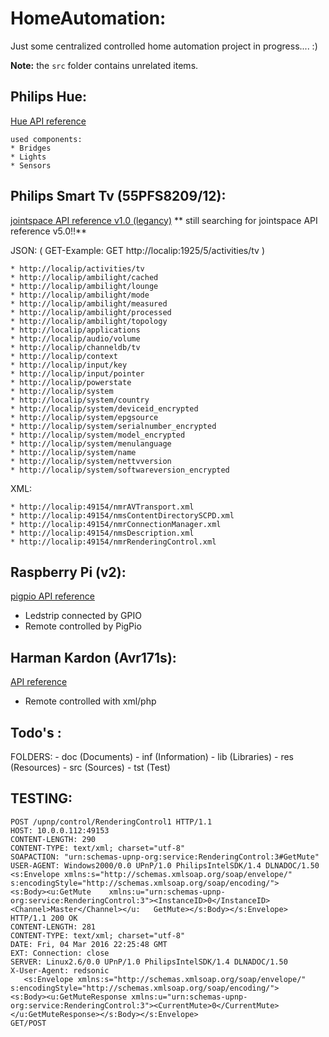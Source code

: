 # HomeAutomation:

Just some centralized controlled home automation project in progress....  :)

**Note:** the `src` folder contains unrelated items.


## Philips Hue:
[Hue API reference](https://www.developers.meethue.com/philips-hue-api)

    used components:
    * Bridges
    * Lights
    * Sensors


## Philips Smart Tv (55PFS8209/12):
[jointspace API reference v1.0 (legancy)](http://jointspace.sourceforge.net/projectdata/documentation/jasonApi/)
** still searching for jointspace API reference v5.0!!**

  JSON:       ( GET-Example: GET http://localip:1925/5/activities/tv )
  
    * http://localip/activities/tv
    * http://localip/ambilight/cached
    * http://localip/ambilight/lounge
    * http://localip/ambilight/mode
    * http://localip/ambilight/measured
    * http://localip/ambilight/processed
    * http://localip/ambilight/topology
    * http://localip/applications
    * http://localip/audio/volume
    * http://localip/channeldb/tv
    * http://localip/context
    * http://localip/input/key
    * http://localip/input/pointer
    * http://localip/powerstate
    * http://localip/system
    * http://localip/system/country
    * http://localip/system/deviceid_encrypted
    * http://localip/system/epgsource
    * http://localip/system/serialnumber_encrypted
    * http://localip/system/model_encrypted
    * http://localip/system/menulanguage
    * http://localip/system/name
    * http://localip/system/nettvversion
    * http://localip/system/softwareversion_encrypted



  XML:

    * http://localip:49154/nmrAVTransport.xml
    * http://localip:49154/nmsContentDirectorySCPD.xml
    * http://localip:49154/nmrConnectionManager.xml
    * http://localip:49154/nmsDescription.xml
    * http://localip:49154/nmrRenderingControl.xml



## Raspberry Pi (v2):
[pigpio API reference](http://abyz.me.uk/rpi/pigpio/pigpiod.html)

  - Ledstrip connected by GPIO 
  - Remote controlled by PigPio 


## Harman Kardon (Avr171s):
[API reference](https://github.com/KarimGeiger/HKAPI)

  - Remote controlled with xml/php










## Todo's :

  FOLDERS:
    - doc (Documents)
    - inf (Information)
    - lib (Libraries)
    - res (Resources)
    - src (Sources)
    - tst (Test)

##  TESTING:

    POST /upnp/control/RenderingControl1 HTTP/1.1
    HOST: 10.0.0.112:49153
    CONTENT-LENGTH: 290
    CONTENT-TYPE: text/xml; charset="utf-8"
    SOAPACTION: "urn:schemas-upnp-org:service:RenderingControl:3#GetMute"
    USER-AGENT: Windows2000/0.0 UPnP/1.0 PhilipsIntelSDK/1.4 DLNADOC/1.50
    <s:Envelope xmlns:s="http://schemas.xmlsoap.org/soap/envelope/"
    s:encodingStyle="http://schemas.xmlsoap.org/soap/encoding/">
    <s:Body><u:GetMute    xmlns:u="urn:schemas-upnp-org:service:RenderingControl:3"><InstanceID>0</InstanceID><Channel>Master</Channel></u:   GetMute></s:Body></s:Envelope>
    HTTP/1.1 200 OK
    CONTENT-LENGTH: 281
    CONTENT-TYPE: text/xml; charset="utf-8"
    DATE: Fri, 04 Mar 2016 22:25:48 GMT
    EXT: Connection: close
    SERVER: Linux2.6/0.0 UPnP/1.0 PhilipsIntelSDK/1.4 DLNADOC/1.50
    X-User-Agent: redsonic
       <s:Envelope xmlns:s="http://schemas.xmlsoap.org/soap/envelope/" s:encodingStyle="http://schemas.xmlsoap.org/soap/encoding/">
    <s:Body><u:GetMuteResponse xmlns:u="urn:schemas-upnp-org:service:RenderingControl:3"><CurrentMute>0</CurrentMute></u:GetMuteResponse></s:Body></s:Envelope>
    GET/POST